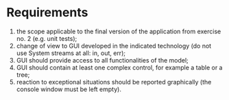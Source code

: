 # Requirements #
1. the scope applicable to the final version of the application from exercise no. 2 (e.g. unit tests);
2. change of view to GUI developed in the indicated technology (do not use System streams at all: in, out, err);
3. GUI should provide access to all functionalities of the model;
4. GUI should contain at least one complex control, for example a table or a tree;
5. reaction to exceptional situations should be reported graphically (the console window must be left empty).
